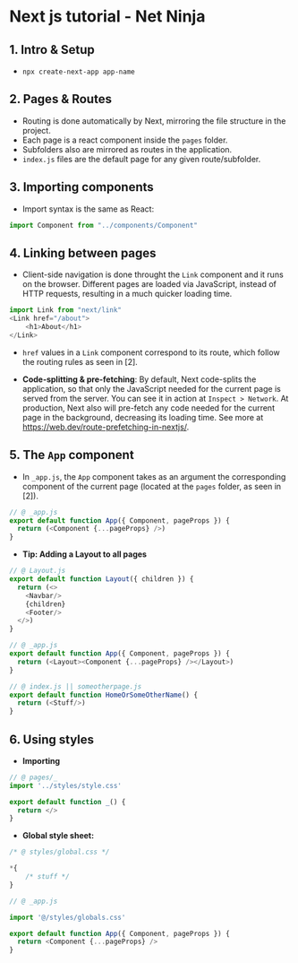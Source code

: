 # Next js tutorial - Net Ninja

## 1. Intro & Setup

- ```npx create-next-app app-name```

## 2. Pages & Routes

- Routing is done automatically by Next, mirroring the file structure in the project.
- Each page is a react component inside the ```pages``` folder.
- Subfolders also are mirrored as routes in the application.
- ```index.js``` files are the default page for any given route/subfolder.

## 3. Importing components

- Import syntax is the same as React:

~~~javascript
import Component from "../components/Component"
~~~

## 4. Linking between pages

- Client-side navigation is done throught the ```Link``` component and it runs on the browser. Different pages are loaded via JavaScript, instead of HTTP requests, resulting in a much quicker loading time.

~~~javascript
import Link from "next/link"
<Link href="/about">
    <h1>About</h1>
</Link>
~~~

- ```href``` values in a ```Link``` component correspond to its route, which follow the routing rules as seen in [2].

- **Code-splitting & pre-fetching**: By default, Next code-splits the application, so that only the JavaScript needed for the current page is served from the server. You can see it in action at ```Inspect > Network```. At production, Next also will pre-fetch any code needed for the current page in the background, decreasing its loading time. See more at https://web.dev/route-prefetching-in-nextjs/.

## 5. The ```App``` component

- In ```_app.js```, the ```App``` component takes as an argument the corresponding component of the current page (located at the ```pages``` folder, as seen in [2]).

~~~javascript
// @ _app.js
export default function App({ Component, pageProps }) {
  return (<Component {...pageProps} />)
}
~~~

- **Tip: Adding a Layout to all pages**

~~~javascript
// @ Layout.js
export default function Layout({ children }) {
  return (<>
    <Navbar/>
    {children}
    <Footer/>
  </>)
}
~~~

~~~javascript
// @ _app.js
export default function App({ Component, pageProps }) {
  return (<Layout><Component {...pageProps} /></Layout>)
}
~~~

~~~javascript
// @ index.js || someotherpage.js
export default function HomeOrSomeOtherName() {
  return (<Stuff/>)
}
~~~

## 6. Using styles

- **Importing**

~~~javascript
// @ pages/_
import '../styles/style.css'

export default function _() {
  return </>
}
~~~

- **Global style sheet:**

~~~css
/* @ styles/global.css */

*{
    /* stuff */
}
~~~

~~~javascript
// @ _app.js

import '@/styles/globals.css'

export default function App({ Component, pageProps }) {
  return <Component {...pageProps} />
}
~~~
